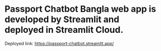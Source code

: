 # Passport Chatbot Bangla web app is developed by Streamlit and deployed in Streamlit Cloud.

Deployed link: https://passport-chatbot.streamlit.app/


